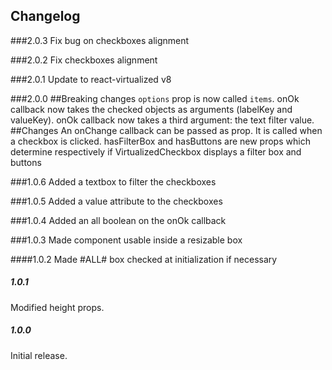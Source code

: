 Changelog
------------
###2.0.3
Fix bug on checkboxes alignment

###2.0.2
Fix checkboxes alignment

###2.0.1
Update to react-virtualized v8

###2.0.0
##Breaking changes
`options` prop is now called `items`.
onOk callback now takes the checked objects as arguments (labelKey and valueKey).
onOk callback now takes a third argument: the text filter value.
##Changes
An onChange callback can be passed as prop. It is called when a checkbox is clicked.
hasFilterBox and hasButtons are new props which determine respectively if
VirtualizedCheckbox displays a filter box and buttons

###1.0.6
Added a textbox to filter the checkboxes

###1.0.5
Added a value attribute to the checkboxes

###1.0.4
Added an all boolean on the onOk callback

###1.0.3
Made component usable inside a resizable box

####1.0.2
Made #ALL# box checked at initialization if necessary

##### 1.0.1
Modified height props.

##### 1.0.0
Initial release.
